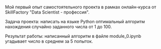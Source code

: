 
Мой первый опыт самостоятельного проекта в рамках онлайн-курса от SkillFactory "Data Scientist - профессия".

Задача проекта: написать на языке Python оптимальный алгоритм нахождения случайно заданного числа от 1 до 100.

Результат работы: написанный алгоритм в файле module_0.ipynb угадывает число в среднем за 5 попыток.
